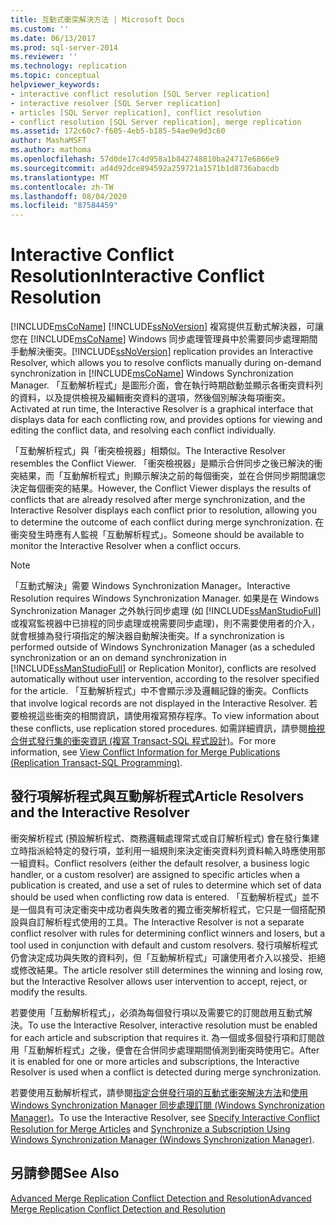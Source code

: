 ```yaml
---
title: 互動式衝突解決方法 | Microsoft Docs
ms.custom: ''
ms.date: 06/13/2017
ms.prod: sql-server-2014
ms.reviewer: ''
ms.technology: replication
ms.topic: conceptual
helpviewer_keywords:
- interactive conflict resolution [SQL Server replication]
- interactive resolver [SQL Server replication]
- articles [SQL Server replication], conflict resolution
- conflict resolution [SQL Server replication], merge replication
ms.assetid: 172c60c7-f605-4eb5-b185-54ae9e9d3c60
author: MashaMSFT
ms.author: mathoma
ms.openlocfilehash: 57d0de17c4d958a1b842748810ba24717e6866e9
ms.sourcegitcommit: ad4d92dce894592a259721a1571b1d8736abacdb
ms.translationtype: MT
ms.contentlocale: zh-TW
ms.lasthandoff: 08/04/2020
ms.locfileid: "87584459"
---
```

# <a name="interactive-conflict-resolution"></a><span data-ttu-id="77f9c-102">Interactive Conflict Resolution</span><span class="sxs-lookup"><span data-stu-id="77f9c-102">Interactive Conflict Resolution</span></span>
  [!INCLUDE[msCoName](../../../includes/msconame-md.md)] <span data-ttu-id="77f9c-103">[!INCLUDE[ssNoVersion](../../../includes/ssnoversion-md.md)] 複寫提供互動式解決器，可讓您在 [!INCLUDE[msCoName](../../../includes/msconame-md.md)] Windows 同步處理管理員中於需要同步處理期間手動解決衝突。</span><span class="sxs-lookup"><span data-stu-id="77f9c-103">[!INCLUDE[ssNoVersion](../../../includes/ssnoversion-md.md)] replication provides an Interactive Resolver, which allows you to resolve conflicts manually during on-demand synchronization in [!INCLUDE[msCoName](../../../includes/msconame-md.md)] Windows Synchronization Manager.</span></span> <span data-ttu-id="77f9c-104">「互動解析程式」是圖形介面，會在執行時期啟動並顯示各衝突資料列的資料，以及提供檢視及編輯衝突資料的選項，然後個別解決每項衝突。</span><span class="sxs-lookup"><span data-stu-id="77f9c-104">Activated at run time, the Interactive Resolver is a graphical interface that displays data for each conflicting row, and provides options for viewing and editing the conflict data, and resolving each conflict individually.</span></span>  
  
 <span data-ttu-id="77f9c-105">「互動解析程式」與「衝突檢視器」相類似。</span><span class="sxs-lookup"><span data-stu-id="77f9c-105">The Interactive Resolver resembles the Conflict Viewer.</span></span> <span data-ttu-id="77f9c-106">「衝突檢視器」是顯示合併同步之後已解決的衝突結果，而「互動解析程式」則顯示解決之前的每個衝突，並在合併同步期間讓您決定每個衝突的結果。</span><span class="sxs-lookup"><span data-stu-id="77f9c-106">However, the Conflict Viewer displays the results of conflicts that are already resolved after merge synchronization, and the Interactive Resolver displays each conflict prior to resolution, allowing you to determine the outcome of each conflict during merge synchronization.</span></span> <span data-ttu-id="77f9c-107">在衝突發生時應有人監視「互動解析程式」。</span><span class="sxs-lookup"><span data-stu-id="77f9c-107">Someone should be available to monitor the Interactive Resolver when a conflict occurs.</span></span>  
  
> [!NOTE]  
>  <span data-ttu-id="77f9c-108">「互動式解決」需要 Windows Synchronization Manager。</span><span class="sxs-lookup"><span data-stu-id="77f9c-108">Interactive Resolution requires Windows Synchronization Manager.</span></span> <span data-ttu-id="77f9c-109">如果是在 Windows Synchronization Manager 之外執行同步處理 (如 [!INCLUDE[ssManStudioFull](../../../includes/ssmanstudiofull-md.md)] 或複寫監視器中已排程的同步處理或視需要同步處理)，則不需要使用者的介入，就會根據為發行項指定的解決器自動解決衝突。</span><span class="sxs-lookup"><span data-stu-id="77f9c-109">If a synchronization is performed outside of Windows Synchronization Manager (as a scheduled synchronization or an on demand synchronization in [!INCLUDE[ssManStudioFull](../../../includes/ssmanstudiofull-md.md)] or Replication Monitor), conflicts are resolved automatically without user intervention, according to the resolver specified for the article.</span></span> <span data-ttu-id="77f9c-110">「互動解析程式」中不會顯示涉及邏輯記錄的衝突。</span><span class="sxs-lookup"><span data-stu-id="77f9c-110">Conflicts that involve logical records are not displayed in the Interactive Resolver.</span></span> <span data-ttu-id="77f9c-111">若要檢視這些衝突的相關資訊，請使用複寫預存程序。</span><span class="sxs-lookup"><span data-stu-id="77f9c-111">To view information about these conflicts, use replication stored procedures.</span></span> <span data-ttu-id="77f9c-112">如需詳細資訊，請參閱[檢視合併式發行集的衝突資訊 &#40;複寫 Transact-SQL 程式設計&#41;](../view-conflict-information-for-merge-publications.md)。</span><span class="sxs-lookup"><span data-stu-id="77f9c-112">For more information, see [View Conflict Information for Merge Publications &#40;Replication Transact-SQL Programming&#41;](../view-conflict-information-for-merge-publications.md).</span></span>  
  
## <a name="article-resolvers-and-the-interactive-resolver"></a><span data-ttu-id="77f9c-113">發行項解析程式與互動解析程式</span><span class="sxs-lookup"><span data-stu-id="77f9c-113">Article Resolvers and the Interactive Resolver</span></span>  
 <span data-ttu-id="77f9c-114">衝突解析程式 (預設解析程式、商務邏輯處理常式或自訂解析程式) 會在發行集建立時指派給特定的發行項，並利用一組規則來決定衝突資料列資料輸入時應使用那一組資料。</span><span class="sxs-lookup"><span data-stu-id="77f9c-114">Conflict resolvers (either the default resolver, a business logic handler, or a custom resolver) are assigned to specific articles when a publication is created, and use a set of rules to determine which set of data should be used when conflicting row data is entered.</span></span> <span data-ttu-id="77f9c-115">「互動解析程式」並不是一個具有可決定衝突中成功者與失敗者的獨立衝突解析程式，它只是一個搭配預設與自訂解析程式使用的工具。</span><span class="sxs-lookup"><span data-stu-id="77f9c-115">The Interactive Resolver is not a separate conflict resolver with rules for determining conflict winners and losers, but a tool used in conjunction with default and custom resolvers.</span></span> <span data-ttu-id="77f9c-116">發行項解析程式仍會決定成功與失敗的資料列，但「互動解析程式」可讓使用者介入以接受、拒絕或修改結果。</span><span class="sxs-lookup"><span data-stu-id="77f9c-116">The article resolver still determines the winning and losing row, but the Interactive Resolver allows user intervention to accept, reject, or modify the results.</span></span>  
  
 <span data-ttu-id="77f9c-117">若要使用「互動解析程式」，必須為每個發行項以及需要它的訂閱啟用互動式解決。</span><span class="sxs-lookup"><span data-stu-id="77f9c-117">To use the Interactive Resolver, interactive resolution must be enabled for each article and subscription that requires it.</span></span> <span data-ttu-id="77f9c-118">為一個或多個發行項和訂閱啟用「互動解析程式」之後，便會在合併同步處理期間偵測到衝突時使用它。</span><span class="sxs-lookup"><span data-stu-id="77f9c-118">After it is enabled for one or more articles and subscriptions, the Interactive Resolver is used when a conflict is detected during merge synchronization.</span></span>  
  
 <span data-ttu-id="77f9c-119">若要使用互動解析程式，請參閱[指定合併發行項的互動式衝突解決方法](..//publish/specify-merge-replication-properties.md#interactive-conflict-resolution)和[使用 Windows Synchronization Manager 同步處理訂閱 &#40;Windows Synchronization Manager&#41;](../synchronize-a-subscription-using-windows-synchronization-manager.md)。</span><span class="sxs-lookup"><span data-stu-id="77f9c-119">To use the Interactive Resolver, see [Specify Interactive Conflict Resolution for Merge Articles](..//publish/specify-merge-replication-properties.md#interactive-conflict-resolution) and [Synchronize a Subscription Using Windows Synchronization Manager &#40;Windows Synchronization Manager&#41;](../synchronize-a-subscription-using-windows-synchronization-manager.md).</span></span>  
  
## <a name="see-also"></a><span data-ttu-id="77f9c-120">另請參閱</span><span class="sxs-lookup"><span data-stu-id="77f9c-120">See Also</span></span>  
 [<span data-ttu-id="77f9c-121">Advanced Merge Replication Conflict Detection and Resolution</span><span class="sxs-lookup"><span data-stu-id="77f9c-121">Advanced Merge Replication Conflict Detection and Resolution</span></span>](advanced-merge-replication-conflict-detection-and-resolution.md)  
  
  
